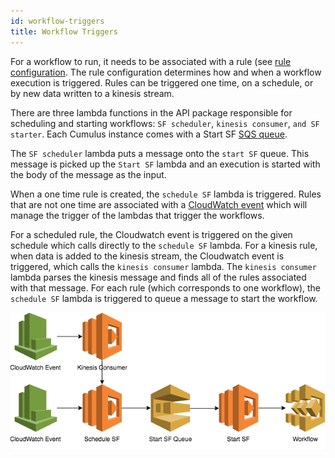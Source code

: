 ```yaml
---
id: workflow-triggers
title: Workflow Triggers
---
```


For a workflow to run, it needs to be associated with a rule (see [rule configuration](../data-cookbooks/setup.md#rules). The rule configuration determines how and when a workflow execution is triggered. Rules can be triggered one time, on a schedule, or by new data written to a kinesis stream.

There are three lambda functions in the API package responsible for scheduling and starting workflows: `SF scheduler`, `kinesis consumer`, `and SF starter`. Each Cumulus instance comes with a Start SF [SQS queue](https://aws.amazon.com/sqs/).

The `SF scheduler` lambda puts a message onto the `start SF` queue. This message is picked up the `Start SF` lambda and an execution is started with the body of the message as the input.

When a one time rule is created, the `schedule SF` lambda is triggered. Rules that are not one time are associated with a [CloudWatch event](https://docs.aws.amazon.com/AmazonCloudWatch/latest/events/WhatIsCloudWatchEvents.html) which will manage the trigger of the lambdas that trigger the workflows.

For a scheduled rule, the Cloudwatch event is triggered on the given schedule which calls directly to the `schedule SF` lambda. For a kinesis rule, when data is added to the kinesis stream, the Cloudwatch event is triggered, which calls the `kinesis consumer` lambda. The `kinesis consumer` lambda parses the kinesis message and finds all of the rules associated with that message. For each rule (which corresponds to one workflow), the `schedule SF` lambda is triggered to queue a message to start the workflow.

<img src="../assets/schedule-workflows.png">